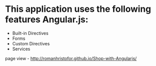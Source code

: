 # This application uses the following features Angular.js:


* Built-in Directives
* Forms
* Custom Directives
* Services

page view - http://romanhristofor.github.io/Shop-with-Angularjs/
